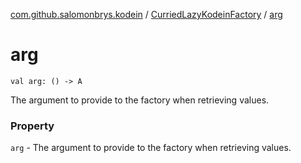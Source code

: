 [com.github.salomonbrys.kodein](../index.md) / [CurriedLazyKodeinFactory](index.md) / [arg](.)

# arg

`val arg: () -> A`

The argument to provide to the factory when retrieving values.

### Property

`arg` - The argument to provide to the factory when retrieving values.